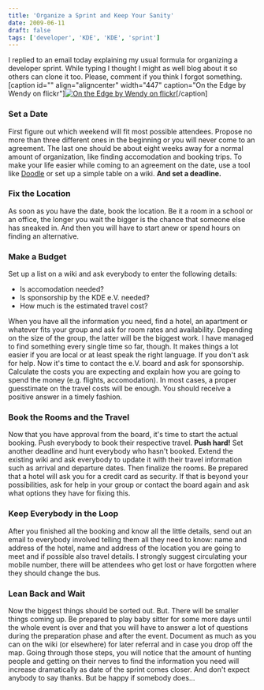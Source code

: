 ```yaml
---
title: 'Organize a Sprint and Keep Your Sanity'
date: 2009-06-11
draft: false
tags: ['developer', 'KDE', 'KDE', 'sprint']
---
```


I replied to an email today explaining my usual formula for organizing a developer sprint. While typing I thought I might as well blog about it so others can clone it too. Please, comment if you think I forgot something. \[caption id="" align="aligncenter" width="447" caption="On the Edge by Wendy on flickr"\][![On the Edge by Wendy on flickr](http://farm4.static.flickr.com/3196/3610312605_cf3f21e0cf_b_d.jpg "On the Edge")](http://www.flickr.com/photos/wenzday01/3610312605/)\[/caption\]

### Set a Date

First figure out which weekend will fit most possible attendees. Propose no more than three different ones in the beginning or you will never come to an agreement. The last one should be about eight weeks away for a normal amount of organization, like finding accomodation and booking trips. To make your life easier while coming to an agreement on the date, use a tool like [Doodle](http://doodle.com/) or set up a simple table on a wiki. **And set a deadline.**

### Fix the Location

As soon as you have the date, book the location. Be it a room in a school or an office, the longer you wait the bigger is the chance that someone else has sneaked in. And then you will have to start anew or spend hours on finding an alternative.

### Make a Budget

Set up a list on a wiki and ask everybody to enter the following details:

*   Is accomodation needed?
*   Is sponsorship by the KDE e.V. needed?
*   How much is the estimated travel cost?

When you have all the information you need, find a hotel, an apartment or whatever fits your group and ask for room rates and availability. Depending on the size of the group, the latter will be the biggest work. I have managed to find something every single time so far, though. It makes things a lot easier if you are local or at least speak the right language. If you don't ask for help. Now it's time to contact the e.V. board and ask for sponsorship. Calculate the costs you are expecting and explain how you are going to spend the money (e.g. flights, accomodation). In most cases, a proper guesstimate on the travel costs will be enough. You should receive a positive answer in a timely fashion.

### Book the Rooms and the Travel

Now that you have approval from the board, it's time to start the actual booking. Push everybody to book their respective travel. **Push hard!** Set another deadline and hunt everybody who hasn't booked. Extend the existing wiki and ask everybody to update it with their travel information such as arrival and departure dates. Then finalize the rooms. Be prepared that a hotel will ask you for a credit card as security. If that is beyond your possibilities, ask for help in your group or contact the board again and ask what options they have for fixing this.

### Keep Everybody in the Loop

After you finished all the booking and know all the little details, send out an email to everybody involved telling them all they need to know: name and address of the hotel, name and address of the location you are going to meet and if possible also travel details. I strongly suggest circulating your mobile number, there will be attendees who get lost or have forgotten where they should change the bus.

### Lean Back and Wait

Now the biggest things should be sorted out. But. There will be smaller things coming up. Be prepared to play baby sitter for some more days until the whole event is over and that you will have to answer a lot of questions during the preparation phase and after the event. Document as much as you can on the wiki (or elsewhere) for later referral and in case you drop off the map. Going through those steps, you will notice that the amount of hunting people and getting on their nerves to find the information you need will increase dramatically as date of the sprint comes closer. And don't expect anybody to say thanks. But be happy if somebody does...
